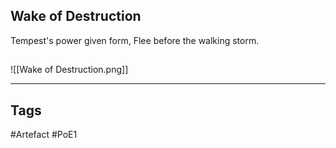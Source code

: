 ## Wake of Destruction
Tempest's power given form,
Flee before the walking storm.
##
![[Wake of Destruction.png]]

---
## Tags
#Artefact
#PoE1